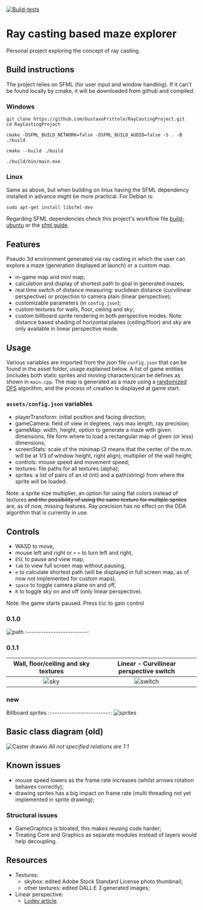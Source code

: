 [![Build-tests](https://github.com/GustavoFrittole/RayCastingProject/actions/workflows/test-builds.yml/badge.svg)](https://github.com/GustavoFrittole/RayCastingProject/actions/workflows/test-builds.yml)

# Ray casting based maze explorer
Personal project exploring the concept of ray casting.
## Build instructions
The project relies on SFML (for user input and window handling). If it can't be found locally by cmake, it will be downloaded from github and compiled.
### Windows
```
git clone https://github.com/GustavoFrittole/RayCastingProject.git
cd RayCastingProject
```
```
cmake -DSFML_BUILD_NETWORK=false -DSFML_BUILD_AUDIO=false -S . -B ./build
```
```
cmake --build ./build
```
```
./build/bin/main.exe
```
### Linux 
Same as above, but when building on linux having the SFML dependency installed in advance might be more practical. For Debian is:
```
sudo apt-get install libsfml-dev
```
Regarding SFML dependencies check this project's workflow file [build-ubuntu](https://github.com/GustavoFrittole/RayCastingProject/blob/652de14edd2ba82c59bac9e2bb2f2771dd5f1e0c/.github/workflows/test-builds.yml) or the [sfml guide](https://www.sfml-dev.org/tutorials/2.6/start-cmake.php).


## Features
Pseudo 3d environment generated via ray casting in which the user can explore a maze (generation displayed at launch) or a custom map. 
- in-game map and mini map;
- calculation and display of shortest path to goal in generated mazes;
- real time switch of distance measuring: euclidean distance (curvilinear perspective) or projection to camera plain (linear perspective);
- customizable parameters (in `config.json`);
- custom textures for walls, floor, ceiling and sky;
- custom billboard sprite rendering in both perspective modes.
Note: distance based shading of horizontal planes (ceiling/floor) and sky are only available in linear perspective mode.

## Usage
Various variables are imported from the json file `config.json` that can be found in the asset folder, usage explained below. A list of game entities (includes both static sprites and moving characters)can be defines as shown in `main.cpp`.
The map is generated as a maze using a [randomized DFS](https://en.wikipedia.org/wiki/Maze_generation_algorithm#Randomized_depth-first_search) algorithm, and the process of creation is displayed at game start.

### `assets/config.json` variables
- playerTransform: initial position and facing direction;
- gameCamera: field of view in degrees, rays max length, ray precision;
- gameMap: width, height, option to generate a maze with given dimensions, file form where to load a rectangular map of given (or less) dimensions;
- screenStats: scale of the minimap (3 means that the center of the m.m. will be at 1/3 of window height, right align), multiplier of the wall height;
- controls: mouse speed and movement speed;
- textures: file paths for all textures (alpha);
- sprites: a list of pairs of an id (int) and a path(string) from where the sprite will be loaded.

Note: a sprite size multiplier, an option for using flat colors instead of textures ~~and the possibility of using the same texture for multiple sprites~~ are, as of now, missing features. Ray precision has no effect on the DDA algorithm that is currently in use.

## Controls
- WASD to move,
- mouse left and right or `<` `>` to turn left and right,
- `ESC` to pause and view map, 
- `tab` to view full screen map without pausing,
- `e` to calculate shortest path (will be displayed in full screen map, as of now not implemented for custom maps),
- `space` to toggle camera plane on and off,
- `R` to toggle sky on and off (only linear perspective).

Note: the game starts paused. Press `ESC` to gain control

### 0.1.0

![path](https://github.com/user-attachments/assets/f1382797-0022-4488-bfb5-c3c704b4340b)
:-------------------------:

### 0.1.1
Wall, floor/ceiling and sky textures | Linear - Curvilinear perspective switch   
:-------------------------:|:-------------------------:
![sky](https://github.com/user-attachments/assets/aebb4eef-8195-496f-8c16-8616085422c4)  |  ![switch](https://github.com/user-attachments/assets/159c4ac2-e2bf-49a2-89ed-49960b84b41b)

### new
Billboard sprites
:-------------------------:
![sprites](https://github.com/user-attachments/assets/cf18bbb5-7e49-47b8-9718-380f52d8962a)

## Basic class diagram (old)
![Caster drawio](https://github.com/user-attachments/assets/6165682c-98fd-404e-9333-6a98c0315d25)
*All not specified relations are 1:1*

## Known issues
- mouse speed lowers as the frame rate increases (whilst arrows rotation behaves correctly);
- drawing sprites has a big impact on frame rate (multi threading not yet implemented in sprite drawing);
### Structural issues
- GameGraphics is bloated, this makes reusing code harder;
- Treating Core and Graphics as separate modules instead of layers would help decoupling.

## Resources
 - Textures:
    - skybox: edited Adobe Stock Standard License photo thumbnail;
    - other textures: edited DALL·E 3 generated images;
 - Linear perspective:
    - [Lodev article](https://lodev.org/cgtutor/raycasting.html).
